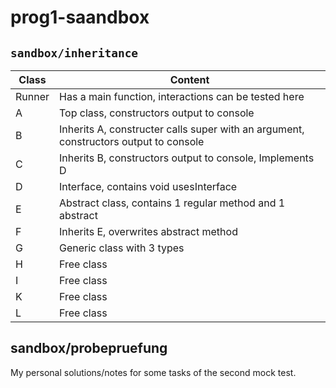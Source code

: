 # prog1-saandbox

## ```sandbox/inheritance```

| Class  | Content                                                                              |
| ------ | ------------------------------------------------------------------------------------ |
| Runner | Has a main function, interactions can be tested here                                 |
| A      | Top class, constructors output to console                                            |
| B      | Inherits A, constructer calls super with an argument, constructors output to console |
| C      | Inherits B, constructors output to console, Implements D                             |
| D      | Interface, contains void usesInterface                                               |
| E      | Abstract class, contains 1 regular method and 1 abstract                             |
| F      | Inherits E, overwrites abstract method                                               |
| G      | Generic class with 3 types                                                           |
| H      | Free class                                                                           |
| I      | Free class                                                                           |
| K      | Free class                                                                           |
| L      | Free class                                                                           |

## sandbox/probepruefung

My personal solutions/notes for some tasks of the second mock test.
